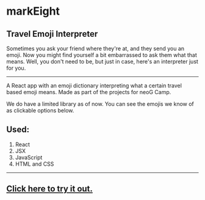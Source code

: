 # markEight
## Travel Emoji Interpreter

Sometimes you ask your friend where they're at, and they send you an emoji. Now you might find yourself a bit embarrassed to ask them what that means. Well, you don't need to be, but just in case, here's an interpreter just for you.
___
A React app with an emoji dictionary interpreting what a certain travel based emoji means. Made as part of the projects for neoG Camp. 

We do have a limited library as of now. You can see the emojis we know of as clickable options below.

## Used:

1. React
1. JSX
1. JavaScript
1. HTML and CSS
___
## [Click here to try it out.](https://s15nk5.csb.app/)